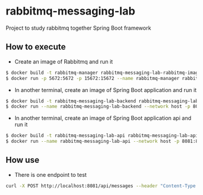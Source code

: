 # rabbitmq-messaging-lab
Project to study rabbitmq together Spring Boot framework

## How to execute

* Create an image of Rabbitmq and run it
```bash
$ docker build -t rabbitmq-manager rabbitmq-messaging-lab-rabbitmq-image/
$ docker run -p 5672:5672 -p 15672:15672 --name rabbitmq-manager rabbitmq-manager
```

* In another terminal, create an image of Spring Boot application and run it
```bash
$ docker build -t rabbitmq-messaging-lab-backend rabbitmq-messaging-lab-backend/
$ docker run --name rabbitmq-messaging-lab-backend --network host -p 8080:8080 rabbitmq-messaging-lab-backend
```

* In another terminal, create an image of Spring Boot application api and run it
```bash
$ docker build -t rabbitmq-messaging-lab-api rabbitmq-messaging-lab-api/
$ docker run --name rabbitmq-messaging-lab-api --network host -p 8081:8081 rabbitmq-messaging-lab-api
```

## How use

* There is one endpoint to test
```bash
curl -X POST http://localhost:8081/api/messages --header "Content-Type: application/json" --data '{"id": 1, "title": "some title", "content":"some content", "from": "some from", "to": "some to" }'
```